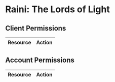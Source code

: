 # Raini: The Lords of Light


## Client Permissions
| Resource | Action |
| -------- | ------ |

## Account Permissions
| Resource | Action |
| -------- | ------ |

